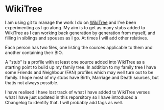 # WikiTree
I am using git to manage the work I do on [WikiTree](https://wikitree.com) and I've been experimenting as I go along. My aim is to get as many stubs added to WikiTree as I can working back generation by generation from myself, and filling in siblings and spouses as I go.  At times I will add other relatives.

Each person has two files, one listing the sources applicable to them and another containing their BIO.

A "stub" is a profile with at least one source added into WikiTree as a starting point to build up my family tree.  In addition to my family tree I have some Friends and Neighbour (FAN) profiles which may well turn out to be family.  I hope most of my stubs have Birth, Marriage and Death sources, but thatis not always possible.

I have realised I have lost track of what I have added to WikiTree verses what I have just updated in this reporsitory so I have introduced a Changelog to identify that.  I will probably add tags as well.